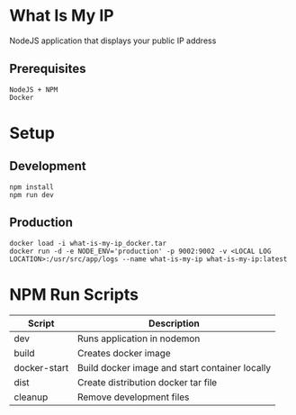 # What Is My IP

NodeJS application that displays your public IP address

## Prerequisites

```
NodeJS + NPM
Docker
```

# Setup


## Development
```
npm install
npm run dev
```

## Production
```
docker load -i what-is-my-ip_docker.tar
docker run -d -e NODE_ENV='production' -p 9002:9002 -v <LOCAL LOG LOCATION>:/usr/src/app/logs --name what-is-my-ip what-is-my-ip:latest
```

# NPM Run Scripts
Script | Description
--- | ---
dev | Runs application in nodemon
build | Creates docker image
docker-start | Build docker image and start container locally
dist | Create distribution docker tar file
cleanup | Remove development files
